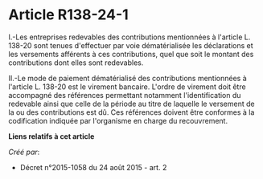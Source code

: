 # Article R138-24-1

I.-Les entreprises redevables des contributions mentionnées à l'article L. 138-20 sont tenues d'effectuer par voie
dématérialisée les déclarations et les versements afférents à ces contributions, quel que soit le montant des contributions
dont elles sont redevables. 

II.-Le mode de paiement dématérialisé des contributions mentionnées à l'article L. 138-20 est le virement bancaire. L'ordre
de virement doit être accompagné des références permettant notamment l'identification du redevable ainsi que celle de la
période au titre de laquelle le versement de la ou des contributions est dû. Ces références doivent être conformes à la
codification indiquée par l'organisme en charge du recouvrement.

**Liens relatifs à cet article**

_Créé par_:

  - Décret n°2015-1058 du 24 août 2015 - art. 2
